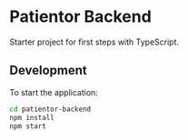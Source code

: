 # Patientor Backend

Starter project for first steps with TypeScript.

## Development

To start the application:

```bash
cd patientor-backend
npm install
npm start
```
